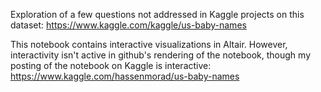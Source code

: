 Exploration of a few questions not addressed in Kaggle projects on this dataset: https://www.kaggle.com/kaggle/us-baby-names

This notebook contains interactive visualizations in Altair. However, interactivity isn't active in github's rendering of the notebook, though my posting of the notebook on Kaggle is interactive: https://www.kaggle.com/hassenmorad/us-baby-names 
